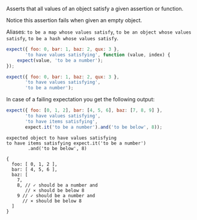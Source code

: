 Asserts that all values of an object satisfy a given assertion or function.

Notice this assertion fails when given an empty object.

Aliases: `to be a map whose values satisfy`,
`to be an object whose values satisfy`, `to be a hash whose values satisfy`.

```javascript
expect({ foo: 0, bar: 1, baz: 2, qux: 3 },
       'to have values satisfying', function (value, index) {
    expect(value, 'to be a number');
});

expect({ foo: 0, bar: 1, baz: 2, qux: 3 },
       'to have values satisfying',
       'to be a number');
```

In case of a failing expectation you get the following output:

```javascript
expect({ foo: [0, 1, 2], bar: [4, 5, 6], baz: [7, 8, 9] },
       'to have values satisfying',
       'to have items satisfying',
       expect.it('to be a number').and('to be below', 8));
```

```output
expected object to have values satisfying
to have items satisfying expect.it('to be a number')
        .and('to be below', 8)

{
  foo: [ 0, 1, 2 ],
  bar: [ 4, 5, 6 ],
  baz: [
    7,
    8, // ✓ should be a number and
       // ⨯ should be below 8
    9 // ✓ should be a number and
      // ⨯ should be below 8
  ]
}
```
